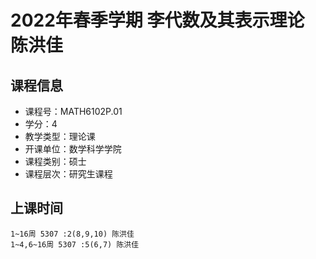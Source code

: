 # 2022年春季学期 李代数及其表示理论 陈洪佳






## 课程信息

- 课程号：MATH6102P.01
- 学分：4
- 教学类型：理论课
- 开课单位：数学科学学院
- 课程类别：硕士
- 课程层次：研究生课程

## 上课时间

```
1~16周 5307 :2(8,9,10) 陈洪佳
1~4,6~16周 5307 :5(6,7) 陈洪佳
```

